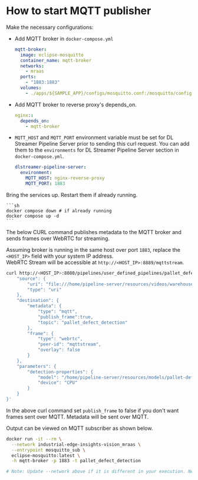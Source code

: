 # How to start MQTT publisher

Make the necessary configurations:
- Add MQTT broker in `docker-compose.yml`
  ```yaml
  mqtt-broker:
    image: eclipse-mosquitto
    container_name: mqtt-broker
    networks:
      - mraas
    ports:
      - "1883:1883"
    volumes:
      - ./apps/${SAMPLE_APP}/configs/mosquitto.conf:/mosquitto/config/mosquitto.conf:ro
  ```

- Add MQTT broker to reverse proxy's depends_on. 
  ```yaml
  nginx::
    depends_on:
      - mqtt-broker
  ```

- `MQTT_HOST` and `MQTT_PORT` environment variable must be set for DL Streamer Pipeline Server prior to sending this curl request.
    You can add them to the `environments` for DL Streamer Pipeline Server section in `docker-compose.yml`.
    ```yaml
    dlstreamer-pipeline-server:
      environment:
        MQTT_HOST: nginx-reverse-proxy
        MQTT_PORT: 1883
    ```

Bring the services up. Restart them if already running.

    ```sh
    docker compose down # if already running
    docker compose up -d
    ```

The below CURL command publishes metadata to the MQTT broker and sends frames over WebRTC for streaming.

Assuming broker is running in the same host over port `1883`, replace the `<HOST_IP>` field with your system IP address.  
WebRTC Stream will be accessible at `http://<HOST_IP>:8889/mqttstream`.

```sh
curl http://<HOST_IP>:8080/pipelines/user_defined_pipelines/pallet_defect_detection_mqtt -X POST -H 'Content-Type: application/json' -d '{
    "source": {
        "uri": "file:///home/pipeline-server/resources/videos/warehouse.avi",
        "type": "uri"
    },
    "destination": {
        "metadata": {
            "type": "mqtt",
            "publish_frame":true,
            "topic": "pallet_defect_detection"
        },
        "frame": {
            "type": "webrtc",
            "peer-id": "mqttstream",
            "overlay": false
        }
    },
    "parameters": {
        "detection-properties": {
            "model": "/home/pipeline-server/resources/models/pallet-defect-detection/deployment/Detection/model/model.xml",
            "device": "CPU"
        }
    }
}'
```
In the above curl command set `publish_frame` to false if you don't want frames sent over MQTT. Metadata will be sent over MQTT.

Output can be viewed on MQTT subscriber as shown below.

```sh
docker run -it --rm \
  --network industrial-edge-insights-vision_mraas \
  --entrypoint mosquitto_sub \
  eclipse-mosquitto:latest \
  -h mqtt-broker -p 1883 -t pallet_defect_detection

# Note: Update --network above if it is different in your execution. Network can be found using: docker network ls
```